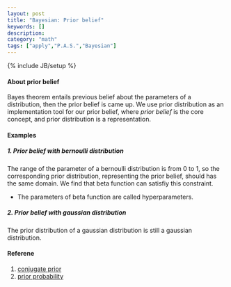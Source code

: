 ```yaml
---
layout: post
title: "Bayesian: Prior belief"
keywords: []
description: 
category: "math"
tags: ["apply","P.A.S.","Bayesian"]
---
```

{% include JB/setup %}


#### About prior belief
Bayes theorem entails previous belief about the parameters of a distribution,
then the prior belief is came up. We use prior distribution as an implementation
tool for our prior belief, where *prior belief* is the core concept, and prior
distribution is a representation.


#### Examples

##### 1. Prior belief with bernoulli distribution
The range of the parameter of a bernoulli distribution is from 0 to 1, so the
corresponding prior distribution, representing the prior belief, should has the
same domain. We find that beta function can satisfiy this constraint.
- The parameters of beta function are called hyperparameters.


##### 2. Prior belief with gaussian distribution
The prior distribution of a gaussian distribution is still a gaussian
distribution. 




#### Referene
1. [conjugate
   prior](https://en.wikipedia.org/wiki/Conjugate_prior#:~:text=This%20means%20that%20the%20Gaussian,likelihood%20that%20is%20also%20Gaussian.&text=From%20Bayes'%20theorem%2C%20the%20posterior,the%20probability%20of%20the%20data)
2. [prior probability](https://en.wikipedia.org/wiki/Prior_probability)




